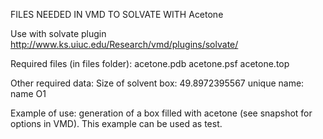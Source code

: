 FILES NEEDED IN VMD TO SOLVATE WITH Acetone

Use with solvate plugin http://www.ks.uiuc.edu/Research/vmd/plugins/solvate/

Required files (in files folder): acetone.pdb acetone.psf acetone.top

Other required data: Size of solvent box: 49.8972395567 unique name: name O1

Example of use: generation of a box filled with acetone (see snapshot for options in VMD). This example can be used as test.
